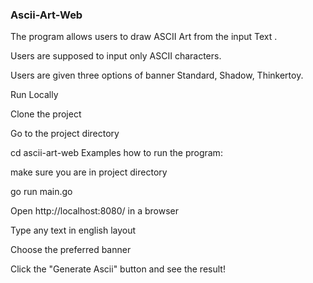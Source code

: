 ### Ascii-Art-Web
The program allows users to draw ASCII Art from the input Text .

Users are supposed to input only ASCII characters.

Users are given three options of banner  Standard, Shadow, Thinkertoy.

Run Locally

Clone the project

Go to the project directory

cd ascii-art-web
Examples how to run the program:

make sure you are in project directory

go run main.go

Open http://localhost:8080/ in a browser

Type any text in english layout

Choose the preferred banner

Click the "Generate Ascii" button and see the result!
